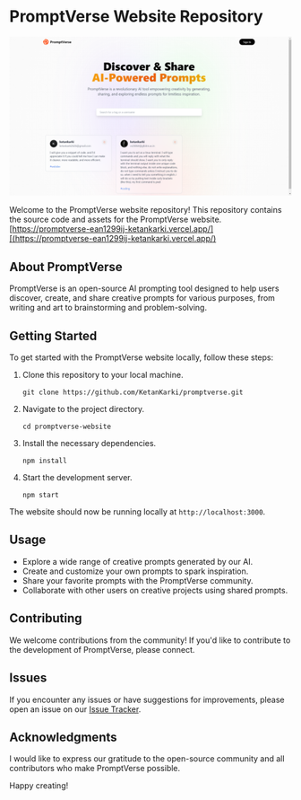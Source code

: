 # PromptVerse Website Repository
![Screenshot](screenshot.png)

Welcome to the PromptVerse website repository! This repository contains the source code and assets for the PromptVerse website.
[https://promptverse-ean1299ij-ketankarki.vercel.app/][(https://promptverse-ean1299ij-ketankarki.vercel.app/)
## About PromptVerse

PromptVerse is an open-source AI prompting tool designed to help users discover, create, and share creative prompts for various purposes, from writing and art to brainstorming and problem-solving.

## Getting Started

To get started with the PromptVerse website locally, follow these steps:

1. Clone this repository to your local machine.

   ```shell
   git clone https://github.com/KetanKarki/promptverse.git
   ```

2. Navigate to the project directory.

   ```shell
   cd promptverse-website
   ```

3. Install the necessary dependencies.

   ```shell
   npm install
   ```

4. Start the development server.

   ```shell
   npm start
   ```

The website should now be running locally at `http://localhost:3000`.

## Usage

- Explore a wide range of creative prompts generated by our AI.
- Create and customize your own prompts to spark inspiration.
- Share your favorite prompts with the PromptVerse community.
- Collaborate with other users on creative projects using shared prompts.

## Contributing

We welcome contributions from the community! If you'd like to contribute to the development of PromptVerse, please connect.

## Issues

If you encounter any issues or have suggestions for improvements, please open an issue on our [Issue Tracker](https://github.com/KetanKarki/promptverse/issues).

## Acknowledgments

I would like to express our gratitude to the open-source community and all contributors who make PromptVerse possible.

Happy creating!
